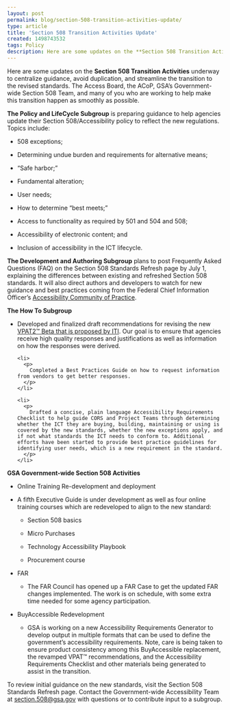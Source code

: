 ```yaml
---
layout: post
permalink: blog/section-508-transition-activities-update/
type: article
title: 'Section 508 Transition Activities Update'
created: 1498743532
tags: Policy
description: Here are some updates on the **Section 508 Transition Activities** underway to centralize guidance, avoid duplication, and streamline the transition to the revised standards. The Access Board, the ACoP, GSA&rsquo;s Government-wide Section 508 Team, and many of you who are working to help make this transition happen as smoothly as possible.
---
```


Here are some updates on the **Section 508 Transition Activities** underway to centralize guidance, avoid duplication, and streamline the transition to the revised standards. The Access Board, the ACoP, GSA&rsquo;s Government-wide Section 508 Team, and many of you who are working to help make this transition happen as smoothly as possible.

**The Policy and LifeCycle Subgroup** is preparing guidance to help agencies update their Section 508/Accessibility policy to reflect the new regulations. Topics include:

  * 508 exceptions;

  * Determining undue burden and requirements for alternative means;

  * &ldquo;Safe harbor;&rdquo;

  * Fundamental alteration;

  * User needs;

  * How to determine &ldquo;best meets;&rdquo;

  * Access to functionality as required by 501 and 504 and 508;

  * Accessibility of electronic content; and

  * Inclusion of accessibility in the ICT lifecycle.&nbsp;

**The Development and Authoring Subgroup**&nbsp;plans to post Frequently Asked Questions (FAQ) on the Section 508 Standards Refresh page by July 1, explaining the differences between existing and refreshed Section 508 standards. It will also direct authors and developers to watch for new guidance and best practices coming from the Federal Chief Information Officer&rsquo;s [Accessibility Community of Practice][1].

<div>
  <p>
    <strong>The How To Subgroup</strong>
  </p>
  
  <ul>
    <li>
      <p>
        Developed and finalized draft recommendations for revising the new <a href="https://www.itic.org/dotAsset/16a63f08-30ea-4f5d-997f-5c095aa3d345.docm">VPAT2&trade; Beta that is proposed by ITI</a>. Our goal is to ensure that agencies receive high quality responses and justifications as well as information on how the responses were derived.
      </p>
    </li>
    
    <li>
      <p>
        Completed a Best Practices Guide on how to request information from vendors to get better responses.
      </p>
    </li>
    
    <li>
      <p>
        Drafted a concise, plain language Accessibility Requirements Checklist to help guide CORS and Project Teams through determining whether the ICT they are buying, building, maintaining or using is covered by the new standards, whether the new exceptions apply, and if not what standards the ICT needs to conform to. Additional efforts have been started to provide best practice guidelines for identifying user needs, which is a new requirement in the standard.
      </p>
    </li>
  </ul>
</div>

**GSA Government-wide Section 508 Activities**

  * Online Training Re-development and deployment

  * A fifth Executive Guide is under development as well as four online training courses which are redeveloped to align to the new standard:
    
      * Section 508 basics
    
      * Micro Purchases
    
      * Technology Accessibility Playbook
    
      * Procurement course

  * FAR
    
      * The FAR Council has opened up a FAR Case to get the updated FAR changes implemented. The work is on schedule, with some extra time needed for some agency participation.

  * BuyAccessible Redevelopment
    
      * GSA is working on a new Accessibility Requirements Generator to develop output in multiple formats that can be used to define the government&rsquo;s accessibility requirements. Note, care is being taken to ensure product consistency among this BuyAccessible replacement, the revamped VPAT&trade; recommendations, and the Accessibility Requirements Checklist and other materials being generated to assist in the transition.

To review initial guidance on the new standards, visit the Section 508 Standards Refresh page. Contact the Government-wide Accessibility Team at <section.508@gsa.gov> with questions or to contribute input to a subgroup.

 [1]: https://www.cio.gov/about/accessibility-cop/